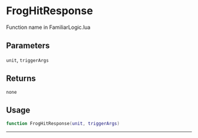 # FrogHitResponse
Function name in FamiliarLogic.lua
## Parameters
`unit`, `triggerArgs`
## Returns
`none`
## Usage
```lua
function FrogHitResponse(unit, triggerArgs)
```
---
